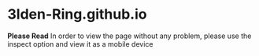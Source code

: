 # 3lden-Ring.github.io
**Please Read**
In order to view the page without any problem, please use the inspect option and view it as a mobile device
